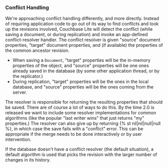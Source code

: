 

### Conflict Handling

We're approaching conflict handling differently, and more directly. Instead of requiring application code to go out of its way to find conflicts and look up the revisions involved, Couchbase Lite will detect the conflict (while saving a document, or during replication) and invoke an app-defined conflict-resolver handler. The conflict resolver is given "source" document properties, "target" document properties, and (if available) the properties of the common ancestor revision.

* When saving a `Document`, "target" properties will be the in-memory properties of the object, and "source" properties will be one ones already saved in the database (by some other application thread, or by the replicator.)
* During replication, "target" properties will be the ones in the local database, and "source" properties will be the ones coming from the server.

The resolver is responsible for returning the resulting properties that should be saved. There are of course a lot of ways to do this. By the time 2.0 is released we want to include some resolver implementations for common algorithms (like the popular "last writer wins" that just returns "my" properties.) The resolver can also give up by returning {% st nil|nil|null|null %}, in which case the save fails with a "conflict" error. This can be appropriate if the merge needs to be done interactively or by user intervention.

If the database doesn't have a conflict resolver (the default situation), a default algorithm is used that picks the revision with the larger number of changes in its history.